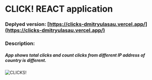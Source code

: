 # CLICK! REACT application

### Deplyed version: [https://clicks-dmitryulasau.vercel.app/](https://clicks-dmitryulasau.vercel.app/)

### Description:

##### App shows total clicks and count clicks from different IP address of country is different.

![CLICKS!](https://res.cloudinary.com/dulasau/image/upload/v1681435934/CLICKS_j9sl8e.png)
